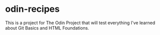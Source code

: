 # odin-recipes
This is a project for The Odin Project that will test everything I've learned about Git Basics and HTML Foundations.
